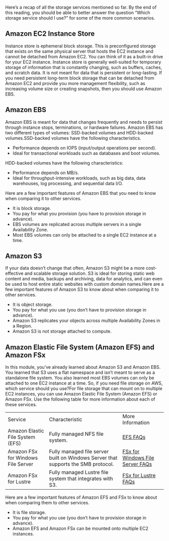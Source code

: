 Here’s a recap of all the storage services mentioned so far. By the end of this reading, you should be able to better answer the question “Which storage service should I use?” for some of the more common scenarios.

## Amazon EC2 Instance Store

Instance store is ephemeral block storage. This is preconfigured storage that exists on the same physical server that hosts the EC2 instance and cannot be detached from Amazon EC2. You can think of it as a built-in drive for your EC2 instance. Instance store is generally well-suited for temporary storage of information that is constantly changing, such as buffers, caches, and scratch data. It is not meant for data that is persistent or long-lasting. If you need persistent long-term block storage that can be detached from Amazon EC2 and provide you more management flexibility, such as increasing volume size or creating snapshots, then you should use Amazon EBS.

## Amazon EBS

Amazon EBS is meant for data that changes frequently and needs to persist through instance stops, terminations, or hardware failures. Amazon EBS has two different types of volumes: SSD-backed volumes and HDD-backed volumes.SSD-backed volumes have the following characteristics.

- Performance depends on IOPS (input/output operations per second).
- Ideal for transactional workloads such as databases and boot volumes.

HDD-backed volumes have the following characteristics:

- Performance depends on MB/s.
- Ideal for throughput-intensive workloads, such as big data, data warehouses, log processing, and sequential data I/O.

Here are a few important features of Amazon EBS that you need to know when comparing it to other services.

- It is block storage.
- You pay for what you provision (you have to provision storage in advance).
- EBS volumes are replicated across multiple servers in a single Availability Zone.
- Most EBS volumes can only be attached to a single EC2 instance at a time.

## Amazon S3

If your data doesn’t change that often, Amazon S3 might be a more cost-effective and scalable storage solution. S3 is ideal for storing static web content and media, backups and archiving, data for analytics, and can even be used to host entire static websites with custom domain names.Here are a few important features of Amazon S3 to know about when comparing it to other services.

- It is object storage.
- You pay for what you use (you don’t have to provision storage in advance).
- Amazon S3 replicates your objects across multiple Availability Zones in a Region.
- Amazon S3 is not storage attached to compute.

## Amazon Elastic File System (Amazon EFS) and Amazon FSx

In this module, you’ve already learned about Amazon S3 and Amazon EBS. You learned that S3 uses a flat namespace and isn’t meant to serve as a standalone file system. You also learned most EBS volumes can only be attached to one EC2 instance at a time. So, if you need file storage on AWS, which service should you use?For file storage that can mount on to multiple EC2 instances, you can use Amazon Elastic File System (Amazon EFS) or Amazon FSx. Use the following table for more information about each of these services.

|   |   |   |
|---|---|---|
|Service|Characteristic|More Information|
|Amazon Elastic File System (EFS)|Fully managed NFS file system.|[EFS FAQs](https://aws.amazon.com/efs/faq/)|
|Amazon FSx for Windows File Server|Fully managed file server built on Windows Server that supports the SMB protocol.|[FSx for Windows File Server FAQs](https://aws.amazon.com/fsx/windows/faqs/?nc=sn&loc=8)|
|Amazon FSx for Lustre|Fully managed Lustre file system that integrates with S3.|[FSx for Lustre FAQs](https://aws.amazon.com/fsx/lustre/faqs/?nc=sn&loc=5)|

Here are a few important features of Amazon EFS and FSx to know about when comparing them to other services.

- It is file storage.
- You pay for what you use (you don’t have to provision storage in advance).
- Amazon EFS and Amazon FSx can be mounted onto multiple EC2 instances.
